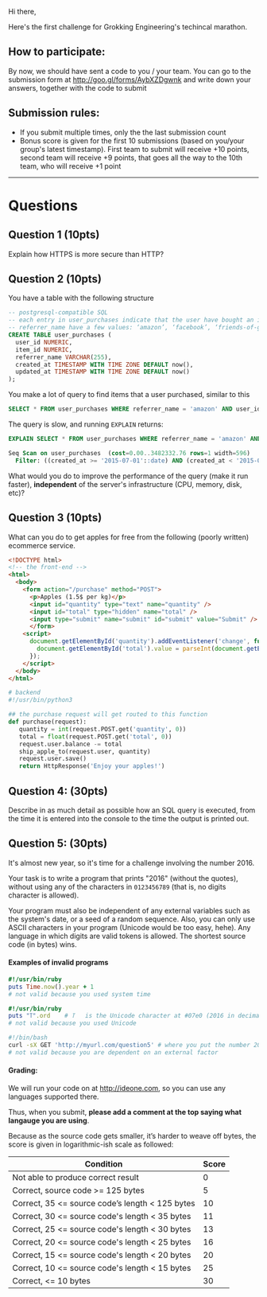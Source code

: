 Hi there,

Here's the first challenge for Grokking Engineering's techincal marathon.

## How to participate:

By now, we should have sent a code to you / your team.
You can go to the submission form at <http://goo.gl/forms/AybXZDgwnk> and write down your answers, together with the code to submit

## Submission rules:

- If you submit multiple times, only the the last submission count
- Bonus score is given for the first 10 submissions (based on you/your group's latest timestamp). First team to submit will receive +10 points, second team will receive +9 points, that goes all the way to the 10th team, who will receive +1 point

****

# Questions

## Question 1 (10pts)
Explain how HTTPS is more secure than HTTP?

## Question 2 (10pts)

You have a table with the following structure

```sql
-- postgresql-compatible SQL
-- each entry in user_purchases indicate that the user have bought an item
-- referrer_name have a few values: ‘amazon’, ‘facebook’, ‘friends-of-grokking-engineering’
CREATE TABLE user_purchases (
  user_id NUMERIC,
  item_id NUMERIC,
  referrer_name VARCHAR(255),
  created_at TIMESTAMP WITH TIME ZONE DEFAULT now(),
  updated_at TIMESTAMP WITH TIME ZONE DEFAULT now()
);
```

You make a lot of query to find items that a user purchased, similar to this

```sql
SELECT * FROM user_purchases WHERE referrer_name = 'amazon' AND user_id IN (123, 456, 789) AND created_at >= date('2015-07-01') AND created_at < date('2015-08-01');
```
The query is slow, and running `EXPLAIN` returns:

```sql
EXPLAIN SELECT * FROM user_purchases WHERE referrer_name = 'amazon' AND user_id IN (123, 456, 789) AND created_at >= date('2015-07-01') AND created_at < date('2015-08-01')

Seq Scan on user_purchases  (cost=0.00..3482332.76 rows=1 width=596)
  Filter: ((created_at >= '2015-07-01'::date) AND (created_at < '2015-08-01'::date) AND ((referrer_name)::text = 'amazon'::text) AND (user_id = ANY ('{123,456,789}'::numeric[])))
```

What would you do to improve the performance of the query (make it run faster), __independent__ of the server's infrastructure (CPU, memory, disk, etc)?

## Question 3 (10pts)

What can you do to get apples for free from the following (poorly written) ecommerce service.

```html
<!DOCTYPE html>
<!-- the front-end -->
<html>
  <body>
    <form action="/purchase" method="POST">
      <p>Apples (1.5$ per kg)</p>
      <input id="quantity" type="text" name="quantity" />
      <input id="total" type="hidden" name="total" />
      <input type="submit" name="submit" id="submit" value="Submit" />
      </form>
    <script>
      document.getElementById('quantity').addEventListener('change', function() {
        document.getElementById('total').value = parseInt(document.getElementById('quantity').value, 10) * 1.5;
      });
    </script>
  </body>
</html>
```

```python
# backend
#!/usr/bin/python3

## the purchase request will get routed to this function
def purchase(request):
   quantity = int(request.POST.get('quantity', 0))
   total = float(request.POST.get('total', 0))
   request.user.balance -= total
   ship_apple_to(request.user, quantity)
   request.user.save()
   return HttpResponse('Enjoy your apples!')
```

## Question 4: (30pts)

Describe in as much detail as possible how an SQL query is executed, from the time it is entered into the console to the time the output is printed out.

## Question 5: (30pts)

It's almost new year, so it's time for a challenge involving the number 2016.

Your task is to write a program that prints "2016" (without the quotes), without using any of the characters in `0123456789` (that is, no digits character is allowed).

Your program must also be independent of any external variables such as the system's date, or a seed of a random sequence.
Also, you can only use ASCII characters in your program (Unicode would be too easy, hehe). Any language in which digits are valid tokens is allowed. The shortest source code (in bytes) wins.

#### Examples of invalid programs

```ruby
#!/usr/bin/ruby
puts Time.now().year + 1
# not valid because you used system time
```

```ruby
#!/usr/bin/ruby
puts "ߠ".ord    # ߠ   is the Unicode character at #07e0 (2016 in decimal)
# not valid because you used Unicode
```

```bash
#!/bin/bash
curl -sX GET 'http://myurl.com/question5' # where you put the number 2016
# not valid because you are dependent on an external factor
```

#### Grading:
We will run your code on at <http://ideone.com>, so you can use any languages supported there.

Thus, when you submit, __please add a comment at the top saying what langauge you are using__.

Because as the source code gets smaller, it’s harder to weave off bytes, the score is given in logarithmic-ish scale as followed:

| Condition                                       | Score |
|-------------------------------------------------|-------|
| Not able to produce correct result              | 0     |
| Correct, source code >= 125 bytes               | 5     |
| Correct, 35 <= source code’s length < 125 bytes | 10    |
| Correct, 30 <= source code's length < 35 bytes  | 11    |
| Correct, 25 <= source code's length < 30 bytes  | 13    |
| Correct, 20 <= source code's length < 25 bytes  | 16    |
| Correct, 15 <= source code's length < 20 bytes  | 20    |
| Correct, 10 <= source code's length < 15 bytes  | 25    |
| Correct, <= 10 bytes                            | 30    |


